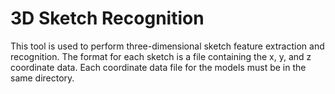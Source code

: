 # 3D Sketch Recognition
This tool is used to perform three-dimensional sketch feature extraction and recognition.  The format for each sketch is a file containing the x, y, and z coordinate data.  Each coordinate data file for the models must be in the same directory.
